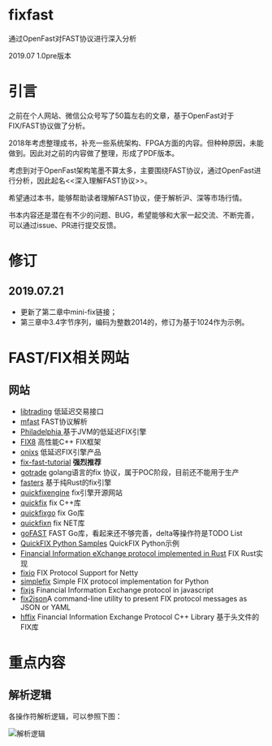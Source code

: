 # fixfast

通过OpenFast对FAST协议进行深入分析

2019.07 1.0pre版本

# 引言

之前在个人网站、微信公众号写了50篇左右的文章，基于OpenFast对于FIX/FAST协议做了分析。

2018年考虑整理成书，补充一些系统架构、FPGA方面的内容。但种种原因，未能做到。因此对之前的内容做了整理，形成了PDF版本。

考虑到对于OpenFast架构笔墨不算太多，主要围绕FAST协议，通过OpenFast进行分析，因此起名<<深入理解FAST协议>>。

希望通过本书，能够帮助读者理解FAST协议，便于解析沪、深等市场行情。

书本内容还是潜在有不少的问题、BUG，希望能够和大家一起交流、不断完善，可以通过issue、PR进行提交反馈。

# 修订

## 2019.07.21

- 更新了第二章中mini-fix链接；
- 第三章中3.4字节序列，编码为整数2014的，修订为基于1024作为示例。

# FAST/FIX相关网站
## 网站
- [libtrading](https://github.com/libtrading/libtrading) 低延迟交易接口
- [mfast](<https://github.com/objectcomputing/mFAST>) FAST协议解析
- [Philadelphia ](<https://github.com/paritytrading/philadelphia>) 基于JVM的低延迟FIX引擎
- [FIX8](https://www.fix8.org/) 高性能C++ FIX框架
- [onixs](https://www.onixs.biz/) 低延迟FIX引擎产品
- [fix-fast-tutorial](http://jettekfix.com/education/fix-fast-tutorial/) **强烈推荐**
- [gotrade](https://github.com/cyanly/gotrade) golang语言的fix 协议，属于POC阶段，目前还不能用于生产
- [fasters](https://lib.rs/crates/fasters) 基于纯Rust的fix引擎
- [quickfixengine](https://quickfixengine.org/) fix引擎开源网站
- [quickfix](https://github.com/quickfix/quickfix) fix C++库
- [quickfixgo](https://github.com/quickfixgo/quickfix) fix Go库
- [quickfixn](https://github.com/connamara/quickfixn) fix NET库
- [goFAST](https://github.com/co11ter/goFAST) FAST Go库，看起来还不够完善，delta等操作符是TODO List
- [QuickFIX Python Samples](https://github.com/rinleit/quickfix-python-samples) QuickFIX  Python示例
- [Financial Information eXchange protocol implemented in Rust](https://ferrumfix.org/) FIX Rust实现
- [fixio](https://github.com/kpavlov/fixio) FIX Protocol Support for Netty
- [simplefix](https://github.com/da4089/simplefix) Simple FIX protocol implementation for Python
- [fixjs](https://github.com/defunctzombie/fixjs) Financial Information Exchange protocol in javascript
- [fix2json](https://github.com/SunGard-Labs/fix2json)A command-line utility to present FIX protocol messages as JSON or YAML
- [hffix](https://github.com/jamesdbrock/hffix) Financial Information Exchange Protocol C++ Library 基于头文件的FIX库
# 重点内容
## 解析逻辑
各操作符解析逻辑，可以参照下图：

![解析逻辑](pic/fieldOperatorsCheatSheet.png)
